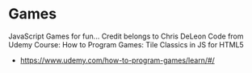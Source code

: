 # Games
JavaScript Games for fun...
Credit belongs to Chris DeLeon
Code from Udemy Course:  How to Program Games: Tile Classics in JS for HTML5
  - https://www.udemy.com/how-to-program-games/learn/#/
